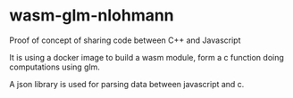 # wasm-glm-nlohmann
Proof of concept of sharing code between C++ and Javascript

It is using a docker image to build a wasm module, form a c function doing computations using glm.

A json library is used for parsing data between javascript and c.
